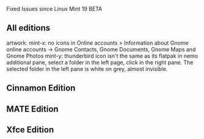 Fixed Issues since Linux Mint 19 BETA

All editions
------------

artwork:
    mint-x:
        no icons in Online accounts > Information about Gnome online accounts -> Gnome Contacts, Gnome Documents, Gnome Maps and Gnome Photos
    mint-y:
        thunderbird icon isn't the same as its flatpak
        in nemo additional pane, select a folder in the left page, click in the right pane. The selected folder in the left pane is white on grey, almost invisible.

Cinnamon Edition
----------------

MATE Edition
------------

Xfce Edition
------------
